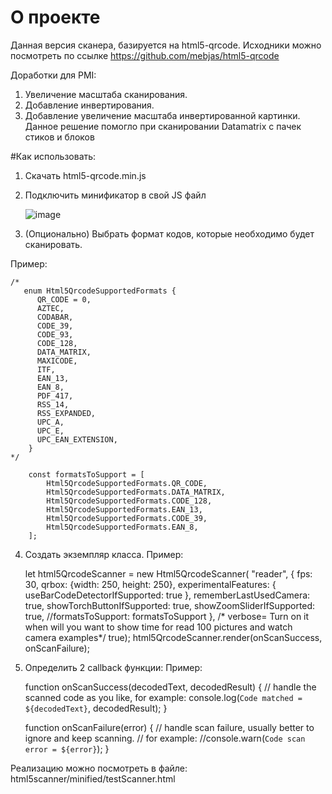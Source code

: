 # О проекте
Данная версия сканера, базируется на html5-qrcode. Исходники можно посмотреть по ссылке https://github.com/mebjas/html5-qrcode

Доработки для PMI: 
  1. Увеличение масштаба сканирования.
  2. Добавление инвертирования.
  3. Добавление увеличение масштаба инвертированной картинки.
Данное решение помогло при сканировании Datamatrix с пачек стиков и блоков

#Как использовать: 
1. Скачать html5-qrcode.min.js
2. Подключить минификатор в свой JS файл

   ![image](https://github.com/MaximSolomahin/html5scanner/assets/80065451/2ab06cdb-21cf-4ae2-9ca3-1a75719f931e)
   
3.  (Опционально) Выбрать формат кодов, которые необходимо будет сканировать.

Пример:

    /*
       enum Html5QrcodeSupportedFormats {
          QR_CODE = 0,
          AZTEC,
          CODABAR,
          CODE_39,
          CODE_93,
          CODE_128,
          DATA_MATRIX,
          MAXICODE,
          ITF,
          EAN_13,
          EAN_8,
          PDF_417,
          RSS_14,
          RSS_EXPANDED,
          UPC_A,
          UPC_E,
          UPC_EAN_EXTENSION,
        }
    */
    
    	const formatsToSupport = [
    		Html5QrcodeSupportedFormats.QR_CODE,
    		Html5QrcodeSupportedFormats.DATA_MATRIX,
    		Html5QrcodeSupportedFormats.CODE_128,
    		Html5QrcodeSupportedFormats.EAN_13,
    		Html5QrcodeSupportedFormats.CODE_39,
    		Html5QrcodeSupportedFormats.EAN_8,
    	];
     

4. Создать экземпляр класса. 
     Пример:

     let html5QrcodeScanner = new Html5QrcodeScanner(
    		"reader",
    		{
    			fps: 30,
    			qrbox: {width: 250, height: 250},
    			experimentalFeatures: {
    				useBarCodeDetectorIfSupported: true
    			},
    			rememberLastUsedCamera: true,
    			showTorchButtonIfSupported: true,
    			showZoomSliderIfSupported: true,
    			//formatsToSupport: formatsToSupport
    		},
    		/* verbose=  Turn on it when will you want to show time for read 100 pictures and watch camera examples*/ true);
    	html5QrcodeScanner.render(onScanSuccess, onScanFailure);

5. Определить 2 callback функции:
     Пример: 

   function onScanSuccess(decodedText, decodedResult) {
        // handle the scanned code as you like, for example:
        console.log(`Code matched = ${decodedText}`, decodedResult);
   }
    
   function onScanFailure(error) {
    		// handle scan failure, usually better to ignore and keep scanning.
    		// for example:
    		//console.warn(`Code scan error = ${error}`);
   }

 Реализацию можно посмотреть в файле: html5scanner/minified/testScanner.html

